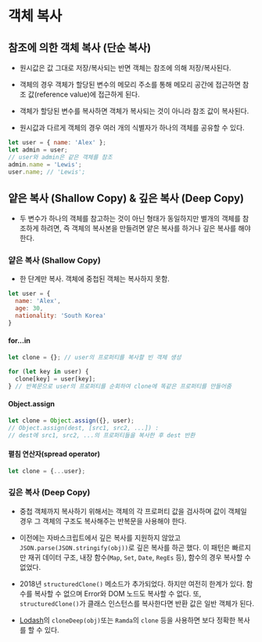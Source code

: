 # 객체 복사

## 참조에 의한 객체 복사 (단순 복사)

- 원시값은 값 그대로 저장/복사되는 반면 객체는 참조에 의해 저장/복사된다.

- 객체의 경우 객체가 할당된 변수의 메모리 주소를 통해 메모리 공간에 접근하면 참조 값(reference value)에 접근하게 된다.

- 객체가 할당된 변수를 복사하면 객체가 복사되는 것이 아니라 참조 값이 복사된다.

- 원시값과 다르게 객체의 경우 여러 개의 식별자가 하나의 객체를 공유할 수 있다.

```javascript
let user = { name: 'Alex' };
let admin = user;
// user와 admin은 같은 객체를 참조
admin.name = 'Lewis';
user.name; // 'Lewis';
```

## 얕은 복사 (Shallow Copy) & 깊은 복사 (Deep Copy)

- 두 변수가 하나의 객체를 참고하는 것이 아닌 형태가 동일하지만 별개의 객체를 참조하게 하려면, 즉 객체의 복사본을 만들려면 얕은 복사를 하거나 깊은 복사를 해야 한다.

### 얕은 복사 (Shallow Copy)

- 한 단계만 복사. 객체에 중첩된 객체는 복사하지 못함.

```javascript
let user = {
  name: 'Alex',
  age: 30,
  nationality: 'South Korea'
}
```

#### for...in

```javascript
let clone = {}; // user의 프로퍼티를 복사할 빈 객체 생성

for (let key in user) {
  clone[key] = user[key];
} // 반복문으로 user의 프로퍼티를 순회하여 clone에 똑같은 프로퍼티를 만들어줌
```

#### Object.assign

```javascript
let clone = Object.assign({}, user); 
// Object.assign(dest, [src1, src2, ...]) :
// dest에 src1, src2, ...의 프로퍼티들을 복사한 후 dest 반환
```

#### 펼침 연산자(spread operator)

```javascript
let clone = {...user};
```

### 깊은 복사 (Deep Copy)

- 중첩 객체까지 복사하기 위해서는 객체의 각 프로퍼티 값을 검사하며 값이 객체일 경우 그 객체의 구조도 복사해주는 반복문을 사용해야 한다.

- 이전에는 자바스크립트에서 깊은 복사를 지원하지 않았고 `JSON.parse(JSON.stringify(obj))`로 깊은 복사를 하곤 했다. 이 패턴은 빠르지만 재귀 데이터 구조, 내장 함수(`Map`, `Set`, `Date`, `RegEs` 등), 함수의 경우 복사할 수 없었다.

- 2018년 `structuredClone()` 메소드가 추가되었다. 하지만 여전히 한계가 있다. 함수를 복사할 수 없으며 Error와 DOM 노드도 복사할 수 없다. 또, `structuredClone()`가 클래스 인스턴스를 복사한다면 반환 값은 일반 객체가 된다.

- [Lodash](https://lodash.com/)의 `cloneDeep(obj)`또는 `Ramda`의 `clone` 등을 사용하면 보다 정확한 복사를 할 수 있다.

